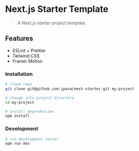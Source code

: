 # Next.js Starter Template

> A Next.js starter project template.

## Features

- ESLint + Prettier
- Tailwind CSS
- Framer Motion

### Installation

```bash
# clone repo
git clone git@github.com:jparw/next-starter.git my-project

# change into project directory
cd my-project

# install dependencies
npm install
```

### Development

```bash
# run development server
npm run dev
```
